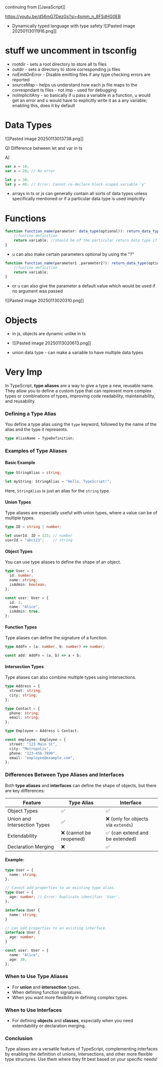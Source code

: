 
continuing from [[JavaScript]]

https://youtu.be/d56mG7DezGs?si=4smm_n_8FSdHG0EB

- Dynamically typed language with type safety
![[Pasted image 20250113011916.png]]

# stuff we uncomment in tsconfig

- rootdir - sets a root directory to store all ts files
-  outdir - sets a directory to store corresponding js files
- noEmitOnError - Disable emitting files if any type checking errors are reported
-  sourceMap - helps us understand how each js file maps to the correspndant ts files - not imp - used for debugging
- noImplicitAny - so basically if u pass a variable in a function, u would get an error and u would have to explicitly write it as a any variable; enabling this, does it by default

# Data Types

![[Pasted image 20250113013738.png]]

Q) Difference between let and var in ts

A)
```ts
var x = 10;
var x = 20; // No error

let y = 30;
let y = 40; // Error: Cannot re-declare block-scoped variable 'y'
```

- arrays in ts or js can generally contain all sorts of data types unless specifically mentioned or if a particular data type is used implicitly 

# Functions

```ts
function function_name(parameter: data_type(optional)): return_data_type(optional){
	//funtion definition
	return variable; //should be of the particular return data type if mentioned or could be any data type
}
```

- u can also make certain parameters optional by using the "?"
```ts
function function_name(parameter1 ,parameter2?): return_data_type(optional){
	//funtion definition
	return variable; 
}
```

- or u can also give the parameter a default value which would be used if no argument was passed

![[Pasted image 20250113020310.png]]

# Objects

- in js, objects are dynamic unlike in ts
- ![[Pasted image 20250113020613.png]]

- union data type - can make a variable to have multiple data types

# Very Imp

In TypeScript, **type aliases** are a way to give a type a new, reusable name. They allow you to define a custom type that can represent more complex types or combinations of types, improving code readability, maintainability, and reusability.

### Defining a Type Alias

You define a type alias using the `type` keyword, followed by the name of the alias and the type it represents.

```ts
type AliasName = TypeDefinition;
```

### Examples of Type Aliases

#### Basic Example

```ts
type StringAlias = string;

let myString: StringAlias = "Hello, TypeScript!";
```

Here, `StringAlias` is just an alias for the `string` type.

#### Union Types

Type aliases are especially useful with union types, where a value can be of multiple types.

```ts
type ID = string | number;

let userId: ID = 123; // number
userId = "abc123";    // string
```

#### Object Types

You can use type aliases to define the shape of an object.

```ts
type User = {
  id: number;
  name: string;
  isAdmin: boolean;
};

const user: User = {
  id: 1,
  name: "Alice",
  isAdmin: true,
};
```

#### Function Types

Type aliases can define the signature of a function.

```ts
type AddFn = (a: number, b: number) => number;

const add: AddFn = (a, b) => a + b;
```

#### Intersection Types

Type aliases can also combine multiple types using intersections.

```ts
type Address = {
  street: string;
  city: string;
};

type Contact = {
  phone: string;
  email: string;
};

type Employee = Address & Contact;

const employee: Employee = {
  street: "123 Main St",
  city: "Metropolis",
  phone: "123-456-7890",
  email: "employee@example.com",
};
```

### Differences Between Type Aliases and Interfaces

Both **type aliases** and **interfaces** can define the shape of objects, but there are key differences:

|Feature|Type Alias|Interface|
|---|---|---|
|Object Types|✅|✅|
|Union and Intersection Types|✅|❌ (only for objects via `extends`)|
|Extendability|❌ (cannot be reopened)|✅ (can extend and be extended)|
|Declaration Merging|❌|✅|

#### Example:

```ts
type User = {
  name: string;
};

// Cannot add properties to an existing type alias.
type User = {
  age: number; // Error: Duplicate identifier 'User'.
};

interface User {
  name: string;
}

// Can add properties to an existing interface.
interface User {
  age: number;
}

const user: User = {
  name: "Alice",
  age: 30,
};
```

### When to Use Type Aliases

- For **union** and **intersection** types.
- When defining function signatures.
- When you want more flexibility in defining complex types.

### When to Use Interfaces

- For defining **objects** and **classes**, especially when you need extendability or declaration merging.

### Conclusion

Type aliases are a versatile feature of TypeScript, complementing interfaces by enabling the definition of unions, intersections, and other more flexible type structures. Use them where they fit best based on your specific needs!